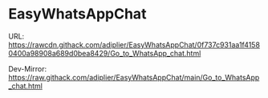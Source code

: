 # EasyWhatsAppChat

URL: https://rawcdn.githack.com/adiplier/EasyWhatsAppChat/0f737c931aa1f41580400a98908a689d0bea8429/Go_to_WhatsApp_chat.html

Dev-Mirror: https://raw.githack.com/adiplier/EasyWhatsAppChat/main/Go_to_WhatsApp_chat.html
